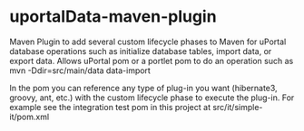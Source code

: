 uportalData-maven-plugin
=================

Maven Plugin to add several custom lifecycle phases to Maven for uPortal database
operations such as
initialize database tables, import data, or export data.  Allows uPortal pom or
a portlet pom to do an operation such as
mvn -Ddir=src/main/data data-import

In the pom you can reference any type of plug-in you want (hibernate3, groovy, ant, etc.)
with the custom lifecycle phase to execute the plug-in.  For example see the integration test
pom in this project at src/it/simple-it/pom.xml


